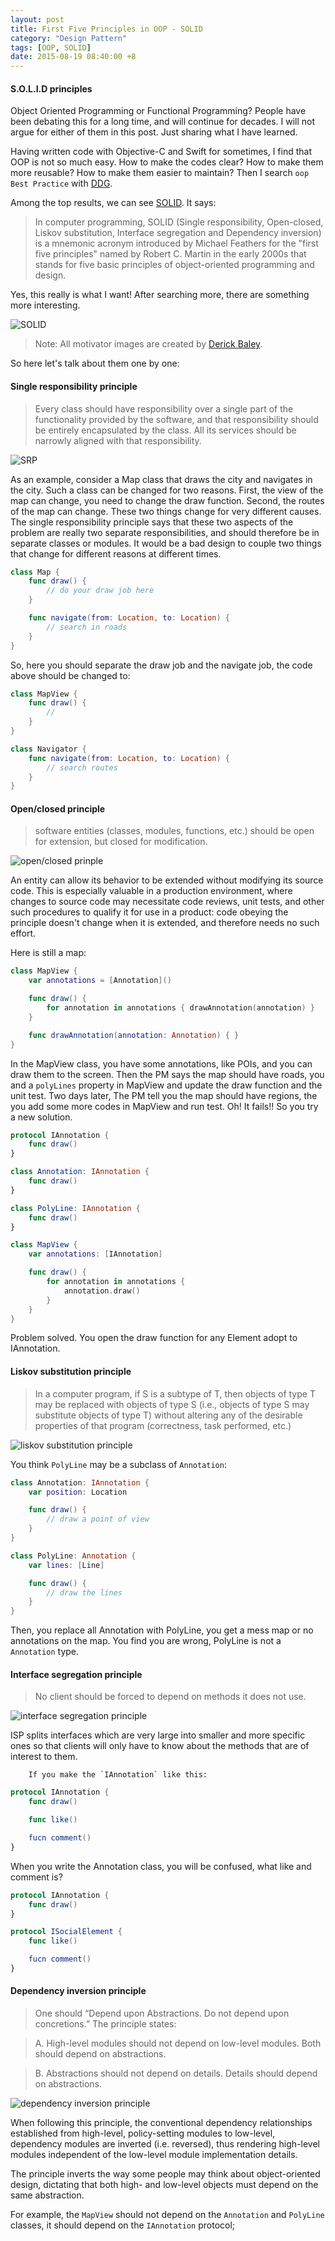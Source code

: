 ```yaml
---
layout: post
title: First Five Principles in OOP - SOLID
category: "Design Pattern"
tags: [OOP, SOLID]
date: 2015-08-19 08:40:00 +8
---
```


#### S.O.L.I.D principles

Object Oriented Programming or Functional Programming? People have been debating this for a long time, and will continue for decades. I will not argue for either of them in this post. Just sharing what I have learned.

Having written code with Objective-C and Swift for sometimes, I find that OOP is not so much easy. How to make the codes clear? How to make them more reusable? How to make them easier to maintain? Then I search `oop Best Practice` with [DDG](https://duckduckgo.com/?q=oop+best+practices).

Among the top results, we can see [SOLID]('https://en.wikipedia.org/wiki/SOLID_(object-oriented_design)'). It says:

> In computer programming, SOLID (Single responsibility, Open-closed, Liskov substitution, Interface segregation and Dependency inversion) is a mnemonic acronym introduced by Michael Feathers for the "first five principles" named by Robert C. Martin in the early 2000s that stands for five basic principles of object-oriented programming and design.

Yes, this really is what I want! After searching more, there are something more interesting.

![SOLID](/assets/solid/SOLID_6EC97F9C.jpg)

> Note: All motivator images are created by [Derick Baley](https://lostechies.com/derickbailey/2009/02/11/solid-development-principles-in-motivational-pictures/).

So here let's talk about them one by one:

#### Single responsibility principle

> Every class should have responsibility over a single part of the functionality provided by the software, and that responsibility should be entirely encapsulated by the class. All its services should be narrowly aligned with that responsibility.

![SRP](/assets/solid/SingleResponsibilityPrinciple2_71060858.jpg)

As an example, consider a Map class that draws the city and navigates in the city. Such a class can be changed for two reasons. First, the view of the map can change, you need to change the draw function. Second, the routes of the map can change. These two things change for very different causes. The single responsibility principle says that these two aspects of the problem are really two separate responsibilities, and should therefore be in separate classes or modules. It would be a bad design to couple two things that change for different reasons at different times.

```Swift
class Map {
    func draw() {
        // do your draw job here
    }

    func navigate(from: Location, to: Location) {
        // search in roads
    }
}
```

So, here you should separate the draw job and the navigate job, the code above should be changed to:

```Swift
class MapView {
    func draw() {
        //
    }
}

class Navigator {
    func navigate(from: Location, to: Location) {
        // search routes
    }
}
```

<!-- more -->

#### Open/closed principle

> software entities (classes, modules, functions, etc.) should be open for extension, but closed for modification.

![open/closed prinple](/assets/solid/OpenClosedPrinciple2_2C596E17.jpg)

An entity can allow its behavior to be extended without modifying its source code. This is especially valuable in a production environment, where changes to source code may necessitate code reviews, unit tests, and other such procedures to qualify it for use in a product: code obeying the principle doesn't change when it is extended, and therefore needs no such effort.

Here is still a map:

```Swift
class MapView {
    var annotations = [Annotation]()

    func draw() {
        for annotation in annotations { drawAnnotation(annotation) }
    }

    func drawAnnotation(annotation: Annotation) { }
}
```

In the MapView class, you have some annotations, like POIs, and you can draw them to the screen. Then the PM says the map should have roads, you and a `polyLines` property in MapView and update the draw function and the unit test. Two days later, The PM tell you the map should have regions, the you add some more codes in MapView and run test. Oh! It fails!! So you try a new solution.

```Swift
protocol IAnnotation {
    func draw()
}

class Annotation: IAnnotation {
    func draw()
}

class PolyLine: IAnnotation {
    func draw()
}

class MapView {
    var annotations: [IAnnotation]

    func draw() {
        for annotation in annotations {
            annotation.draw()
        }
    }
}
```

Problem solved. You open the draw function for any Element adopt to IAnnotation.

#### Liskov substitution principle

> In a computer program, if S is a subtype of T, then objects of type T may be replaced with objects of type S (i.e., objects of type S may substitute objects of type T) without altering any of the desirable properties of that program (correctness, task performed, etc.)

![liskov substitution principle](/assets/solid/LiskovSubtitutionPrinciple_52BB5162.jpg)

You think `PolyLine` may be a subclass of `Annotation`:

```Swift
class Annotation: IAnnotation {
    var position: Location

    func draw() {
        // draw a point of view
    }
}

class PolyLine: Annotation {
    var lines: [Line]

    func draw() {
        // draw the lines
    }
}
```

Then, you replace all Annotation with PolyLine, you get a mess map or no annotations on the map. You find you are wrong, PolyLine is not a `Annotation` type.

#### Interface segregation principle

> No client should be forced to depend on methods it does not use.

![interface segregation principle](/assets/solid/InterfaceSegregationPrinciple_60216468.jpg)

ISP splits interfaces which are very large into smaller and more specific ones so that clients will only have to know about the methods that are of interest to them.

        If you make the `IAnnotation` like this:

```Swift
protocol IAnnotation {
    func draw()

    func like()

    fucn comment()
}
```

When you write the Annotation class, you will be confused, what like and comment is?

```Swift
protocol IAnnotation {
    func draw()
}

protocol ISocialElement {
    func like()

    fucn comment()
}
```

#### Dependency inversion principle

> One should “Depend upon Abstractions. Do not depend upon concretions.” The principle states:

> A. High-level modules should not depend on low-level modules. Both should depend on abstractions.

> B. Abstractions should not depend on details. Details should depend on abstractions.

![dependency inversion principle](/assets/solid/DependencyInversionPrinciple_0278F9E2.jpg)

When following this principle, the conventional dependency relationships established from high-level, policy-setting modules to low-level, dependency modules are inverted (i.e. reversed), thus rendering high-level modules independent of the low-level module implementation details.

The principle inverts the way some people may think about object-oriented design, dictating that both high- and low-level objects must depend on the same abstraction.

For example, the `MapView` should not depend on the `Annotation` and `PolyLine` classes, it should depend on the `IAnnotation` protocol;
